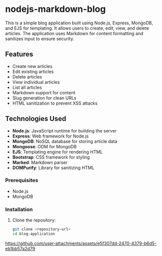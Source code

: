 # nodejs-markdown-blog

This is a simple blog application built using Node.js, Express, MongoDB, and EJS for templating. It allows users to create, edit, view, and delete articles. The application uses Markdown for content formatting and sanitizes input to ensure security.

## Features
- Create new articles
- Edit existing articles
- Delete articles
- View individual articles
- List all articles
- Markdown support for content
- Slug generation for clean URLs
- HTML sanitization to prevent XSS attacks

## Technologies Used
- **Node.js**: JavaScript runtime for building the server
- **Express**: Web framework for Node.js
- **MongoDB**: NoSQL database for storing article data
- **Mongoose**: ODM for MongoDB
- **EJS**: Templating engine for rendering HTML
- **Bootstrap**: CSS framework for styling
- **Marked**: Markdown parser
- **DOMPurify**: Library for sanitizing HTML


### Prerequisites
- Node.js
- MongoDB

### Installation
1. Clone the repository:
    ```bash
    git clone <repository-url>
    cd blog-application
    ```

https://github.com/user-attachments/assets/e5f307dd-2470-4379-b6d5-eb1bb57a2d79

